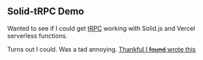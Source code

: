 ## Solid-tRPC Demo

Wanted to see if I could get [tRPC](https://trpc.io) working with Solid.js and Vercel serverless functions.

Turns out I could. Was a tad annoying. [Thankful I ~~found~~ wrote this](https://t3.gg/blog/posts/vite-vercel)
